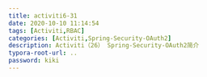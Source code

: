 ```yaml
---
title: activiti6-31
date: 2020-10-10 11:14:54
tags: [Activiti,RBAC]
categories: [Activiti,Spring-Security-OAuth2]
description: Activiti（26） Spring-Security-OAuth2简介
typora-root-url: ..
password: kiki
---
```

